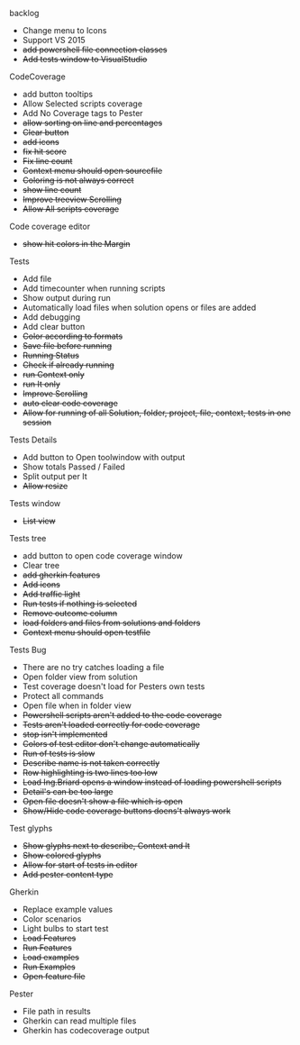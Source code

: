 backlog
* Change menu to Icons
* Support VS 2015
* ~~add powershell file connection classes~~
* ~~Add tests window to VisualStudio~~


CodeCoverage
* add button tooltips
* Allow Selected scripts coverage
* Add No Coverage tags to Pester
* ~~allow sorting on line and percentages~~
* ~~Clear button~~
* ~~add icons~~
* ~~fix hit score~~
* ~~Fix line count~~
* ~~Context menu should open sourcefile~~
* ~~Coloring is not always correct~~
* ~~show line count~~
* ~~Improve treeview Scrolling~~
* ~~Allow All scripts coverage~~


Code coverage editor
* ~~show hit colors in the Margin~~


Tests
* Add file
* Add timecounter when running scripts
* Show output during run
* Automatically load files when solution opens or files are added
* Add debugging
* Add clear button
* ~~Color according to formats~~
* ~~Save file before running~~
* ~~Running Status~~
* ~~Check if already running~~
* ~~run Context only~~
* ~~run It only~~
* ~~Improve Scrolling~~
* ~~auto clear code coverage~~
* ~~Allow for running of all Solution, folder, project, file, context, tests in one session~~


Tests Details
* Add button to Open toolwindow with output
* Show totals Passed / Failed
* Split output per It
* ~~Allow resize~~


Tests window
* ~~List view~~


Tests tree 
* add button to open code coverage window
* Clear tree
* ~~add gherkin features~~
* ~~Add icons~~
* ~~Add traffic light~~
* ~~Run tests if nothing is selected~~
* ~~Remove outcome column~~
* ~~load folders and files from solutions and folders~~
* ~~Context menu should open testfile~~


Tests Bug
* There are no try catches loading a file
* Open folder view from solution
* Test coverage doesn't load for Pesters own tests
* Protect all commands
* Open file when in folder view
* ~~Powershell scripts aren't added to the code coverage~~
* ~~Tests aren't loaded correctly for code coverage~~
* ~~stop isn't implemented~~
* ~~Colors of test editor don't change automatically~~
* ~~Run of tests is slow~~
* ~~Describe name is not taken correctly~~
* ~~Row highlighting is two lines too low~~
* ~~Load Ing.Briard opens a window instead of loading powershell scripts~~
* ~~Detail's can be too large~~
* ~~Open file doesn't show a file which is open~~
* ~~Show/Hide code coverage buttons doens't always work~~


Test glyphs
* ~~Show glyphs next to describe, Context and It~~
* ~~Show colored glyphs~~
* ~~Allow for start of tests in editor~~
* ~~Add pester content type~~


Gherkin
* Replace example values
* Color scenarios
* Light bulbs to start test 
* ~~Load Features~~
* ~~Run Features~~
* ~~Load examples~~
* ~~Run Examples~~
* ~~Open feature file~~


Pester
* File path in results
* Gherkin can read multiple files
* Gherkin has codecoverage output

